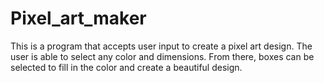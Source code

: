 # Pixel_art_maker

This is a program that accepts user input to create a pixel art design.
The user is able to select any color and dimensions.
From there, boxes can be selected to fill in the color and create a beautiful design.
